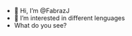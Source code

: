 - 👋 Hi, I’m @FabrazJ
- 👀 I’m interested in different lenguages
- What do you see?

<!---
FabrazJ/FabrazJ is a ✨ special ✨ repository because its `README.md` (this file) appears on your GitHub profile.
You can click the Preview link to take a look at your changes.
--->
